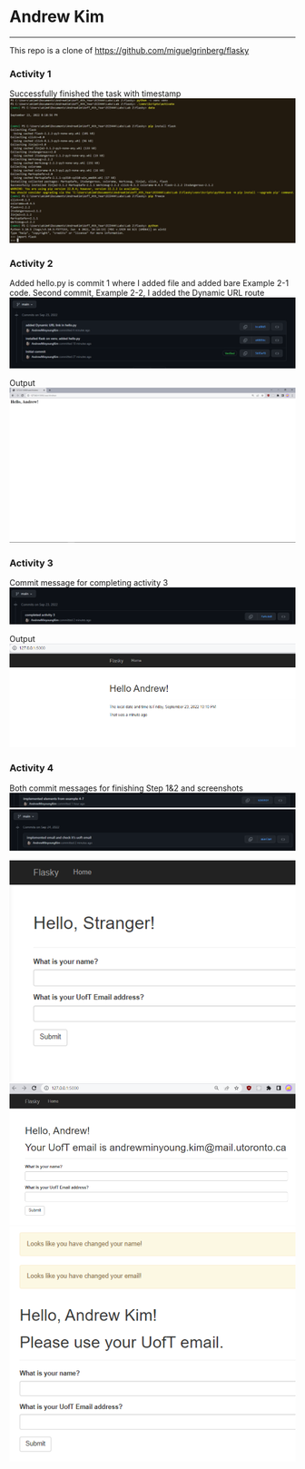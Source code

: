 # Andrew Kim

---

This repo is a clone of https://github.com/miguelgrinberg/flasky

### Activity 1

Successfully finished the task with timestamp
![](images/act1snap.PNG)

### Activity 2

Added hello.py is commit 1 where I added file and added bare Example 2-1 code.
Second commit, Example 2-2, I added the Dynamic URL route
![](images/act2snapCommits.PNG)

Output
![](images/act2snap.PNG)

### Activity 3
Commit message for completing activity 3
![](images/act3snapCommit.PNG)

Output
![](images/act3snap.PNG)

### Activity 4

Both commit messages for finishing Step 1&2 and screenshots
![](images/act4snapCommit1.PNG)
![](images/act4snapCommit2.PNG)

![](images/act4snap1.PNG)
![](images/act4snap2.PNG)
![](images/act4snap4.PNG)
